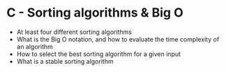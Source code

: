 # C - Sorting algorithms & Big O

* At least four different sorting algorithms
* What is the Big O notation, and how to evaluate the time complexity of an algorithm
* How to select the best sorting algorithm for a given input
* What is a stable sorting algorithm

